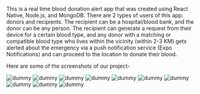 This is a real time blood donation alert app that was created using React Native, Node.js, and MongoDB.
There are 2 types of users of this app: donors and recipients.
The recipient can be a hospital/blood bank, and the donor can be any person.
The recipient can generate a request from their device for a certain blood type, and any donor with a matching or compatible blood type who lives within the vicinity (within 2-3 KM) gets alerted about the emergency via a push notification service (Expo Notifications) and can proceed to the location to donate their blood.

Here are some of the screenshots of our project-

![dummy](https://drive.google.com/file/d/1A1np6ab89NQTrm7Mcx8wUgABB_y5irUr/view?usp=sharing)
![dummy](https://drive.google.com/file/d/1TWLRAlRmwKnrhB5HPw2ROF203bMfpNAE/view?usp=sharing)
![dummy](https://drive.google.com/file/d/1hVgi7vM8zuaCnwNZCFzI0Zfe8kOiUKWy/view?usp=sharing)
![dummy](https://drive.google.com/file/d/1g5c5vucaQayb_PcHjx0PTKpU1eXkHzjI/view?usp=sharing)
![dummy](https://drive.google.com/file/d/1Xg4HEYZHaRx9ybjKLnuRYoSR89dEY_g1/view?usp=sharing)
![dummy](https://drive.google.com/file/d/19RUP7aHL7FjvUd_Q_2UczBG6vCUFb_jS/view?usp=sharing)
![dummy](https://drive.google.com/file/d/1sPyoUaoh57l3dt0-_71mJ0XrKXLnjFUO/view?usp=sharing)
![dummy](https://drive.google.com/file/d/1rET7iCnIak9dS_LHGVmzYBXLBjxStaaX/view?usp=sharing)
![dummy](https://drive.google.com/file/d/1SWe0B_W-FpEZaUNQkDsDBUfczmhg0uP2/view?usp=sharing)
![dummy](https://drive.google.com/file/d/1N_zCuKMI_0hbp4xTucxZIvC4JqA6XIVv/view?usp=sharing)
